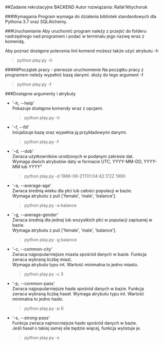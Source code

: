 ##Zadanie rekrutacyjne BACKEND
Autor rozwiązania: Rafał Nitychoruk

###Wymagania
Program wymaga do działania bibliotek standardowych dla Pythona 3.7 oraz SQLAlchemy.

###Uruchamianie
Aby uruchomić program należy z przejść do folderu nadrzędnego nad programem i podać w terminalu jego nazwę wraz z komendą.

Aby poznać dostępne polecenia linii komend możesz także użyć atrybutu -h <br>
   >python play.py -h

#####Początek pracy - pierwsze uruchomienie
Na początku pracy z programem neleży wypełnić bazę danymi.
służy do tego argument -f
   >python play.py -f



###Dostępne argumenty i atrybuty

* '-h, --help' <br>
Pokazuje dostępne komendy wraz z opcjami.
    >python play.py -h
 
* '-f, --fill' <br>
Inicjalizuje bazę oraz wypełnia ją przykładowymi danymi.
    >python play.py -f

* '-d, --dob' <br>
Zwraca użytkowników urodzonych w podanym zakresie dat. <br>
Wymaga dwóch atrybutów daty w formacie UTC, YYYY-MM-DD, YYYY-MM lub YYYY"
    >python play.py -d 1986-06-21T01:04:42.172Z 1990

* '-a, --average-age' <br>
Zwraca średnią wieku dla płci lub całości populacji w bazie. <br>
Wymaga atrybutu z puli ['female', 'male', 'balance'].
    >python play.py -a balance

* '-g, --average-gender' <br>
Zwraca średnią dla jednej lub wszystkich płci w populacji zapisanej w bazie. <br>
Wymaga atrybutu z puli ['female', 'male', 'balance'].
    >python play.py -g balance

* '-c, --common-city' <br>
Zwraca najpopularniejsze miasta spośród danych w bazie. Funkcja zwraca wybraną liczbę miast. <br>
Wymaga atrybutu typu int. Wartość minimalna to jedno miasto.
    >python play.py -c 3
    
* '-p, --common-pass' <br>
Zwraca najpopularniejsze hasła spośród danych w bazie. Funkcja zwraca wybraną liczbę haseł.
Wymaga atrybutu typu int. Wartość minimalna to jedno hasło.
    >python play.py -p 6
    
* '-s, --strong-pass' <br>
Funkcja zwraca najmocniejsze hasło spośród danych w bazie. <br>
Jeśli haseł o takiej samej sile będzie więcej, funkcja wylistuje je.
    >python play.py -s    

